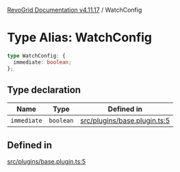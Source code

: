 [RevoGrid Documentation v4.11.17](README.md) / WatchConfig

# Type Alias: WatchConfig

```ts
type WatchConfig: {
  immediate: boolean;
};
```

## Type declaration

| Name | Type | Defined in |
| ------ | ------ | ------ |
| `immediate` | `boolean` | [src/plugins/base.plugin.ts:5](https://github.com/revolist/revogrid/blob/0844b37dbe4827c0b3ffa78b88f276b83e0fed00/src/plugins/base.plugin.ts#L5) |

## Defined in

[src/plugins/base.plugin.ts:5](https://github.com/revolist/revogrid/blob/0844b37dbe4827c0b3ffa78b88f276b83e0fed00/src/plugins/base.plugin.ts#L5)
